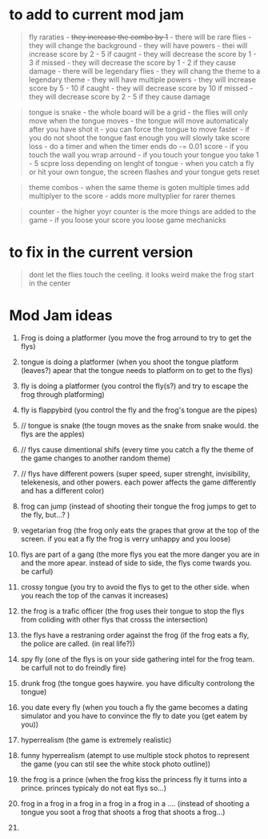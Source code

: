 # to add to current mod jam

> fly raraties
    <!-- - there will be common flies -->
        <!-- - they will do nothing -->
        <!-- - they will increase the score by 0 - 2 if caugnt -->
        <!-- - they will decrease the score by 0 - 1 if missed -->
        - ~~they increase the combo by 1~~ 
    - there will be rare flies
        - they will change the background
        - they will have powers
        - thei will increase score by 2 - 5 if caugnt
        - they will decrease the score by 1 - 3 if missed
        - they will decrease the score by 1 - 2 if they cause damage
    - there will be legendary flies
        - they will chang the theme to a legendary theme
        - they will have multiple powers
        - they will increase score by 5 - 10 if caught
        - they will decrease score by 10 if missed
        - they will decrease score by 2 - 5 if they cause damage

> tongue is snake
    - the whole board will be a grid
    - the flies will only move when the tongue moves
    - the tongue will move automaticaly after you have shot it
    - you can force the tongue to move faster
    - if you do not shoot the tongue fast enough you will slowly take score loss
        - do a timer and when the timer ends do -= 0.01 score
    - if you touch the wall you wrap arround
    - if you touch your tongue you take 1 - 5 scpre loss depending on lenght of tongue
    - when you catch a fly or hit your own tongue, the screen flashes and your tongue gets reset

> theme combos
    - when the same theme is goten multiple times add multiplyer to the score
        - adds more multyplier for rarer themes

> counter
    <!-- - display counter -->
    - the higher yoyr counter is the more things are added to the game
        <!-- - you can only see the counter after having a scoor of 5 -->
        - if you loose your score you loose game mechanicks
    

# to fix in the current version
> dont let the flies touch the ceeling. it looks weird
> make the frog start in the center

# Mod Jam ideas

1. Frog is doing a platformer (you move the frog arround to try to get the flys)

2. tongue is doing a platformer (when you shoot the tongue platform (leaves?) apear that the tongue needs to platform on to get to the flys)

3. fly is doing a platformer (you control the fly(s?) and try to escape the frog through platforming)

4. fly is flappybird (you control the fly and the frog's tongue are the pipes)

5. // tongue is snake (the tougn moves as the snake from snake would. the flys are the apples)

6. // flys cause dimentional shifs (every time you catch a fly the theme of the game changes to another random theme)

7. // flys have different powers (super speed, super strenght, invisibility, telekenesis, and other powers. each power affects the game differently and has a different color)

8. frog can jump (instead of shooting their tongue the frog jumps to get to the fly, but...? )

9. vegetarian frog (the frog only eats the grapes that grow at the top of the screen. if you eat a fly the frog is verry unhappy and you loose)

10. flys are part of a gang (the more flys you eat the more danger you are in and the more apear. instead of side to side, the flys come twards you. be carful)

11. crossy tongue (you try to avoid the flys to get to the other side. when you reach the top of the canvas it increases)

12. the frog is a trafic officer (the frog uses their tongue to stop the flys from coliding with other flys that crosss the intersection)

13. the flys have a restraning order against the frog (if the frog eats a fly, the police are called. (in real life?))

14. spy fly (one of the flys is on your side gathering intel for the frog team. be carfull not to do freindly fire)

15. drunk frog (the tongue goes haywire. you have dificulty controlong the tongue)

16. you date every fly (when you touch a fly the game becomes a dating simulator and you have to convince the fly to date you (get eatem by you))

17. hyperrealism (the game is extremely realistic)

18. funny hyperrealism (atempt to use multiple stock photos to represent the game (you can stil see the white stock photo outline))

19. the frog is a prince (when the frog kiss the princess fly it turns into a prince. princes typicaly do not eat flys so...)

20. frog in a frog in a frog in a frog in a frog in a .... (instead of shooting a tongue you soot a frog that shoots a frog that shoots a frog...)

21. 